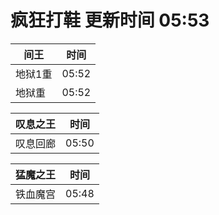 # 疯狂打鞋 更新时间 05:53

| 间王   | 时间    |
|--------|-------|
| 地狱1重 | 05:52 |
| 地狱重 | 05:52 |

| 叹息之王   | 时间    |
|--------|-------|
| 叹息回廊 | 05:50 |

| 猛魔之王   | 时间    |
|--------|-------|
| 铁血魔宫 | 05:48 |